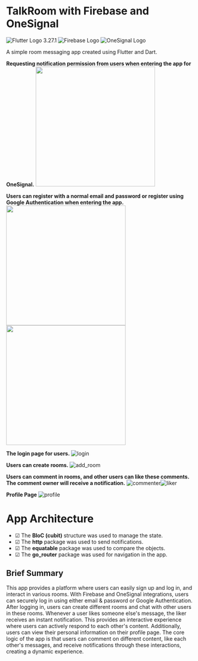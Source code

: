 # TalkRoom with Firebase and OneSignal

![Flutter Logo](https://img.icons8.com/?size=48&id=7I3BjCqe9rjG&format=png) 3.27.1 ![Firebase Logo](https://img.icons8.com/?size=48&id=62452&format=png)  ![OneSignal Logo](https://img.icons8.com/?size=48&id=LEgCLBzQop5Z&format=png) 

A simple room messaging app created using Flutter and Dart.

**Requesting notification permission from users when entering the app for OneSignal.**
<img src="https://github.com/user-attachments/assets/9ecc1e06-b039-49de-b4bf-875d1e7c158a"  width="320">

**Users can register with a normal email and password or register using Google Authentication when entering the app.**
<img src="https://github.com/user-attachments/assets/d12df783-84b4-4516-8e6a-8623767e1d96"  width="320"> <img src="https://github.com/user-attachments/assets/67584f26-b9cb-4cf8-a8a9-08a4a4e942c0"  width="320">

**The login page for users.**
![login](https://github.com/user-attachments/assets/541447b4-0a53-4bed-8e1b-60059698bb94)

**Users can create rooms.**
![add_room](https://github.com/user-attachments/assets/3fd2659b-5977-41f7-91ba-afc82dec5743)

**Users can comment in rooms, and other users can like these comments. The comment owner will receive a notification.**
![commenter](https://github.com/user-attachments/assets/9ce284aa-861d-4ba0-ba9f-6738c50817dd)![liker](https://github.com/user-attachments/assets/4118803b-1177-4d23-b36d-7db6ba058ed1)

**Profile Page**
![profile](https://github.com/user-attachments/assets/6c579653-4bbe-4ae0-a45b-0e2eaade2301)

# App Architecture

- &#9745; The **BloC (cubit)** structure was used to manage the state.
- &#9745; The **http** package was used to send notifications.
- &#9745; The **equatable** package was used to compare the objects.
- &#9745; The **go_router** package was used for navigation in the app.

## Brief Summary

This app provides a platform where users can easily sign up and log in, and interact in various rooms. With Firebase and OneSignal integrations, users can securely log in using either email & password or Google Authentication.
After logging in, users can create different rooms and chat with other users in these rooms. Whenever a user likes someone else's message, the liker receives an instant notification. This provides an interactive experience where users can actively respond to each other's content.
Additionally, users can view their personal information on their profile page.
The core logic of the app is that users can comment on different content, like each other's messages, and receive notifications through these interactions, creating a dynamic experience.
